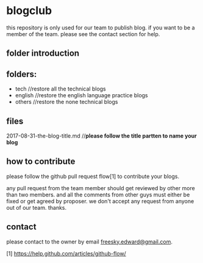 # blogclub
this repository is only used for our team to publish blog. if you want to be a member of the team. please see the contact section for help.

## folder introduction

folders:
-------
 * tech          //restore all the technical blogs   
 * english       //restore the english language practice blogs   
 * others        //restore the none technical blogs   
 
files
------
 2017-08-31-the-blog-title.md    //**please follow the title partten to name your blog** 
 
## how to contribute

please follow the github pull request flow[1] to contribute your blogs.

any pull request from the team member should get reviewed by other more than two members. and all the comments from other guys must either
be fixed or get agreed by proposer. 
we don't accept any request from anyone out of our team. thanks.


## contact

please contact to the owner by email freesky.edward@gmail.com.

[1] https://help.github.com/articles/github-flow/
